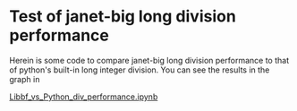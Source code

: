 # Test of janet-big long division performance

Herein is some code to compare janet-big long division performance to that of python's
built-in long integer division.  You can see the results in the graph in

[Libbf_vs_Python_div_performance.ipynb](Libbf_vs_Python_div_performance.ipynb)


